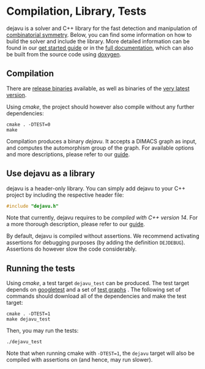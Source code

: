 # Compilation, Library, Tests
dejavu is a solver and C++ library for the fast detection and manipulation of [combinatorial symmetry](https://automorphisms.org/quick_start/symmetry/). 
Below, you can find some information on how to build the solver and include the library.
More detailed information can be found in our [get started guide](https://automorphisms.org/) or in the [full documentation](https://automorphisms.org/documentation/), which can also be built from the source code using [doxygen](https://www.doxygen.nl/).


## Compilation
There are [release binaries](https://github.com/markusa4/dejavu/releases) available, as well as binaries of the [very latest version](https://github.com/markusa4/dejavu/actions/workflows/build.yml).


Using *cmake*, the project should however also compile without any further dependencies:
```text
cmake . -DTEST=0
make
```
Compilation produces a binary *dejavu*. It accepts a DIMACS graph as input, and computes the automorphism group of the graph. For available options and more descriptions, please refer to our [guide](https://automorphisms.org/quick_start/standalone/).

## Use dejavu as a library
dejavu is a header-only library. You can simply add dejavu to your C++ project by including the respective header file: 
```cpp
#include "dejavu.h"
```

Note that currently, dejavu requires to be *compiled with C++ version 14*. For a more thorough description, please refer to our [guide](https://automorphisms.org/quick_start/cpp_api/).

By default, dejavu is compiled without assertions. We recommend activating assertions for debugging purposes (by adding the definition `DEJDEBUG`). Assertions do however slow the code considerably.

## Running the tests
Using *cmake*, a test target `dejavu_test` can be produced. The test target depends on [googletest](https://github.com/google/googletest) and a set of [test graphs](https://automorphisms.org/graphs/graphs.zip) . The following set of commands should download all of the dependencies and make the test target:
```text
cmake . -DTEST=1
make dejavu_test
```

Then, you may run the tests:
```text
./dejavu_test
```

Note that when running cmake with `-DTEST=1`, the `dejavu` target will also be compiled with assertions on (and hence, may run slower).
